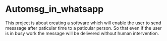 # Automsg_in_whatsapp
This project is about creating a software which will enable the user to send messsage after paticular time to a  paticular person. So that even if the user is in busy work the message will be delivered without human intervention.
